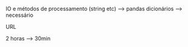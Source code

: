 IO e métodos de processamento (string etc) --> pandas
dicionários --> necessário

URL

2 horas --> 30min
